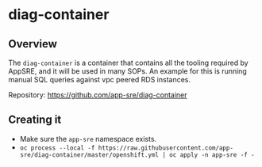 # diag-container

## Overview

The `diag-container` is a container that contains all the tooling required by AppSRE, and it will be used in many SOPs. An example for this is running manual SQL queries against vpc peered RDS instances.

Repository: https://github.com/app-sre/diag-container

## Creating it

- Make sure the `app-sre` namespace exists.
- `oc process --local -f https://raw.githubusercontent.com/app-sre/diag-container/master/openshift.yml | oc apply -n app-sre -f -`
